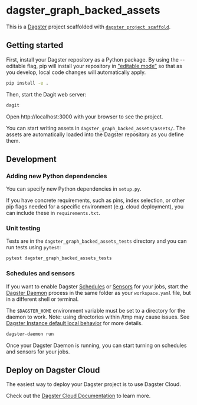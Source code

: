 # dagster_graph_backed_assets

This is a [Dagster](https://dagster.io/) project scaffolded with [`dagster project scaffold`](https://docs.dagster.io/getting-started/create-new-project).

## Getting started

First, install your Dagster repository as a Python package. By using the --editable flag, pip will install your repository in ["editable mode"](https://pip.pypa.io/en/latest/topics/local-project-installs/#editable-installs) so that as you develop, local code changes will automatically apply.

```bash
pip install -e .
```

Then, start the Dagit web server:

```bash
dagit
```

Open http://localhost:3000 with your browser to see the project.

You can start writing assets in `dagster_graph_backed_assets/assets/`. The assets are automatically loaded into the Dagster repository as you define them.

## Development


### Adding new Python dependencies

You can specify new Python dependencies in `setup.py`.

If you have concrete requirements, such as pins, index selection, or other pip flags needed for a specific environment (e.g. cloud deployment), you can include these in `requirements.txt`.


### Unit testing

Tests are in the `dagster_graph_backed_assets_tests` directory and you can run tests using `pytest`:

```bash
pytest dagster_graph_backed_assets_tests
```

### Schedules and sensors

If you want to enable Dagster [Schedules](https://docs.dagster.io/concepts/partitions-schedules-sensors/schedules) or [Sensors](https://docs.dagster.io/concepts/partitions-schedules-sensors/sensors) for your jobs, start the [Dagster Daemon](https://docs.dagster.io/deployment/dagster-daemon) process in the same folder as your `workspace.yaml` file, but in a different shell or terminal.

The `$DAGSTER_HOME` environment variable must be set to a directory for the daemon to work. Note: using directories within /tmp may cause issues. See [Dagster Instance default local behavior](https://docs.dagster.io/deployment/dagster-instance#default-local-behavior) for more details.

```bash
dagster-daemon run
```

Once your Dagster Daemon is running, you can start turning on schedules and sensors for your jobs.

## Deploy on Dagster Cloud

The easiest way to deploy your Dagster project is to use Dagster Cloud.

Check out the [Dagster Cloud Documentation](https://docs.dagster.cloud) to learn more.
